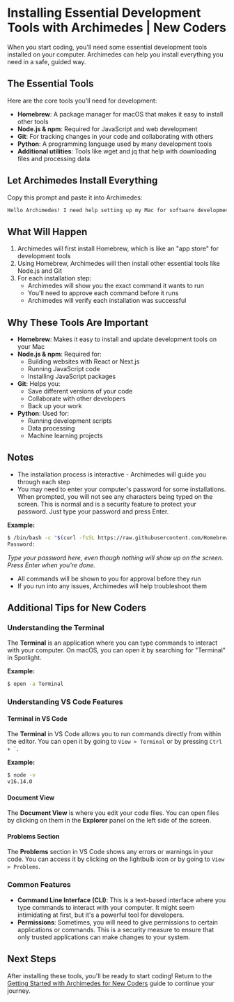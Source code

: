 # Installing Essential Development Tools with Archimedes | New Coders

When you start coding, you'll need some essential development tools installed on your computer. Archimedes can help you install everything you need in a safe, guided way.

## The Essential Tools

Here are the core tools you'll need for development:

-   **Homebrew**: A package manager for macOS that makes it easy to install other tools
-   **Node.js & npm**: Required for JavaScript and web development
-   **Git**: For tracking changes in your code and collaborating with others
-   **Python**: A programming language used by many development tools
-   **Additional utilities**: Tools like wget and jq that help with downloading files and processing data

## Let Archimedes Install Everything

Copy this prompt and paste it into Archimedes:

```bash
Hello Archimedes! I need help setting up my Mac for software development. Could you please help me install the essential development tools like Homebrew, Node.js, Git, Python, and any other utilities that are commonly needed for coding? I'd like you to guide me through the process step-by-step, explaining what each tool does and making sure everything is installed correctly.
```

## What Will Happen

1. Archimedes will first install Homebrew, which is like an "app store" for development tools
2. Using Homebrew, Archimedes will then install other essential tools like Node.js and Git
3. For each installation step:
    - Archimedes will show you the exact command it wants to run
    - You'll need to approve each command before it runs
    - Archimedes will verify each installation was successful

## Why These Tools Are Important

-   **Homebrew**: Makes it easy to install and update development tools on your Mac
-   **Node.js & npm**: Required for:
    -   Building websites with React or Next.js
    -   Running JavaScript code
    -   Installing JavaScript packages
-   **Git**: Helps you:
    -   Save different versions of your code
    -   Collaborate with other developers
    -   Back up your work
-   **Python**: Used for:
    -   Running development scripts
    -   Data processing
    -   Machine learning projects

## Notes

-   The installation process is interactive - Archimedes will guide you through each step
-   You may need to enter your computer's password for some installations. When prompted, you will not see any characters being typed on the screen. This is normal and is a security feature to protect your password. Just type your password and press Enter.

**Example:**

```bash
$ /bin/bash -c "$(curl -fsSL https://raw.githubusercontent.com/Homebrew/install/HEAD/install.sh)"
Password:
```

_Type your password here, even though nothing will show up on the screen. Press Enter when you're done._

-   All commands will be shown to you for approval before they run
-   If you run into any issues, Archimedes will help troubleshoot them

## Additional Tips for New Coders

### Understanding the Terminal

The **Terminal** is an application where you can type commands to interact with your computer. On macOS, you can open it by searching for "Terminal" in Spotlight.

**Example:**

```bash
$ open -a Terminal
```

### Understanding VS Code Features

#### Terminal in VS Code

The **Terminal** in VS Code allows you to run commands directly from within the editor. You can open it by going to `View > Terminal` or by pressing `` Ctrl + ` ``.

**Example:**

```bash
$ node -v
v16.14.0
```

#### Document View

The **Document View** is where you edit your code files. You can open files by clicking on them in the **Explorer** panel on the left side of the screen.

#### Problems Section

The **Problems** section in VS Code shows any errors or warnings in your code. You can access it by clicking on the lightbulb icon or by going to `View > Problems`.

### Common Features

-   **Command Line Interface (CLI)**: This is a text-based interface where you type commands to interact with your computer. It might seem intimidating at first, but it's a powerful tool for developers.
-   **Permissions**: Sometimes, you will need to give permissions to certain applications or commands. This is a security measure to ensure that only trusted applications can make changes to your system.

## Next Steps

After installing these tools, you'll be ready to start coding! Return to the [Getting Started with Archimedes for New Coders](../getting-started-new-coders/README.md) guide to continue your journey.
